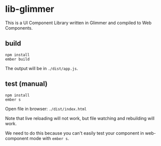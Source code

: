 # lib-glimmer

This is a UI Component Library written in Glimmer and compiled to Web Components.


## build

```
npm install
ember build
```

The output will be in `./dist/app.js`.


## test (manual)

```
npm install
ember s
```

Open file in browser: `./dist/index.html`

Note that live reloading will not work, but file watching and rebuilding will work.

We need to do this because you can't easily test your component in web-component mode
with `ember s`.
